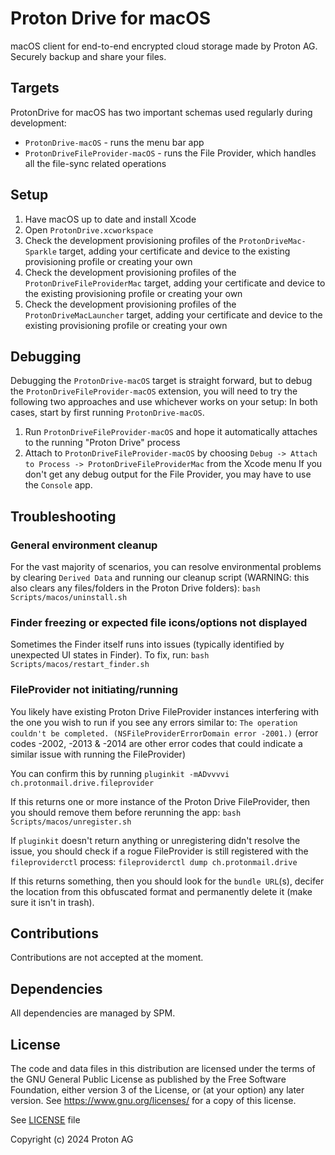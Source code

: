 # Proton Drive for macOS

macOS client for end-to-end encrypted cloud storage made by Proton AG. Securely backup and share your files.

## Targets

ProtonDrive for macOS has two important schemas used regularly during development:
- `ProtonDrive-macOS` - runs the menu bar app
- `ProtonDriveFileProvider-macOS` - runs the File Provider, which handles all the file-sync related operations

## Setup

1. Have macOS up to date and install Xcode
2. Open `ProtonDrive.xcworkspace`
3. Check the development provisioning profiles of the `ProtonDriveMac-Sparkle` target, adding your certificate and device to the existing provisioning profile or creating your own
4. Check the development provisioning profiles of the `ProtonDriveFileProviderMac` target, adding your certificate and device to the existing provisioning profile or creating your own
5. Check the development provisioning profiles of the `ProtonDriveMacLauncher` target, adding your certificate and device to the existing provisioning profile or creating your own

## Debugging

Debugging the `ProtonDrive-macOS` target is straight forward, but to debug the `ProtonDriveFileProvider-macOS` extension, you will need to try the following two approaches and use whichever works on your setup:
In both cases, start by first running `ProtonDrive-macOS`.
1. Run `ProtonDriveFileProvider-macOS` and hope it automatically attaches to the running "Proton Drive" process
2. Attach to `ProtonDriveFileProvider-macOS` by choosing `Debug -> Attach to Process -> ProtonDriveFileProviderMac` from the Xcode menu
If you don't get any debug output for the File Provider, you may have to use the `Console` app.

## Troubleshooting

### General environment cleanup
For the vast majority of scenarios, you can resolve environmental problems by clearing `Derived Data` and running our cleanup script (WARNING: this also clears any files/folders in the Proton Drive folders):
`bash Scripts/macos/uninstall.sh`

### Finder freezing or expected file icons/options not displayed
Sometimes the Finder itself runs into issues (typically identified by unexpected UI states in Finder). To fix, run:
`bash Scripts/macos/restart_finder.sh`

### FileProvider not initiating/running
You likely have existing Proton Drive FileProvider instances interfering with the one you wish to run if you see any errors similar to:
`The operation couldn't be completed. (NSFileProviderErrorDomain error -2001.)` (error codes -2002, -2013 & -2014 are other error codes that could indicate a similar issue with running the FileProvider)

You can confirm this by running `pluginkit -mADvvvvi ch.protonmail.drive.fileprovider`

If this returns one or more instance of the Proton Drive FileProvider, then you should remove them before rerunning the app:
`bash Scripts/macos/unregister.sh`

If `pluginkit` doesn't return anything or unregistering didn't resolve the issue, you should check if a rogue FileProvider is still registered with the `fileproviderctl` process:
`fileproviderctl dump ch.protonmail.drive`

If this returns something, then you should look for the `bundle URL`(s), decifer the location from this obfuscated format and permanently delete it (make sure it isn't in trash).

## Contributions

Contributions are not accepted at the moment.

## Dependencies

All dependencies are managed by SPM.

## License

The code and data files in this distribution are licensed under the terms of the GNU General Public License as published by the Free Software Foundation, either version 3 of the License, or (at your option) any later version. See <https://www.gnu.org/licenses/> for a copy of this license.

See [LICENSE](LICENSE) file

Copyright (c) 2024 Proton AG
